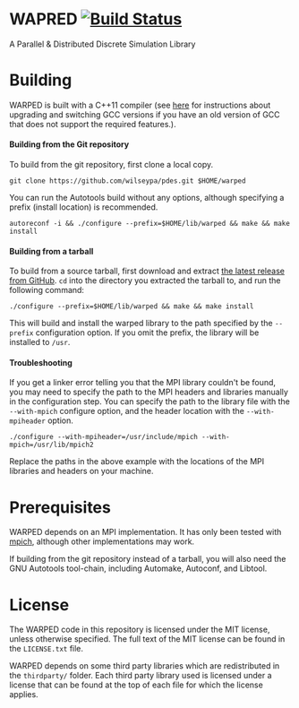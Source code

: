# WAPRED [![Build Status](https://api.travis-ci.org/wilseypa/warped.png)](https://travis-ci.org/wilseypa/warped)

A Parallel & Distributed Discrete Simulation Library

# Building

WARPED is built with a C++11 compiler (see [here](http://lektiondestages.blogspot.de/2013/05/installing-and-switching-gccg-versions.html) for instructions about upgrading and switching GCC versions if you have an old version of GCC that does not support the required features.).  

#### Building from the Git repository

To build from the git repository, first clone a local copy.

	git clone https://github.com/wilseypa/pdes.git $HOME/warped

You can run the Autotools build without any options, although specifying a prefix (install location) is recommended.

	autoreconf -i && ./configure --prefix=$HOME/lib/warped && make && make install

#### Building from a tarball

To build from a source tarball, first download and extract [the latest release from GitHub](https://github.com/wilseypa/warped/releases). `cd` into the directory you extracted the tarball to, and run the following command:

	./configure --prefix=$HOME/lib/warped && make && make install

This will build and install the warped library to the path specified by the `--prefix` configuration option. If you omit the prefix, the library will be installed to `/usr`.

#### Troubleshooting

If you get a linker error telling you that the MPI library couldn't be found, you may need to specify the path to the MPI headers and libraries manually in the configuration step. You can specify the path to the library file with the `--with-mpich` configure option, and the header location with the `--with-mpiheader` option.

 	./configure --with-mpiheader=/usr/include/mpich --with-mpich=/usr/lib/mpich2

Replace the paths in the above example with the locations of the MPI libraries and headers on your machine. 

# Prerequisites
WARPED depends on an MPI implementation. It has only been tested with [mpich](http://www.mpich.org/), although other implementations may work.

If building from the git repository instead of a tarball, you  will also need the GNU Autotools tool-chain, including Automake, Autoconf, and Libtool.


# License
The WARPED code in this repository is licensed under the MIT license, unless otherwise specified. The full text of the MIT license can be found in the `LICENSE.txt` file. 

WARPED depends on some third party libraries which are redistributed in the `thirdparty/` folder. Each third party library used is licensed under a license that can be found at the top of each file for which the license applies.